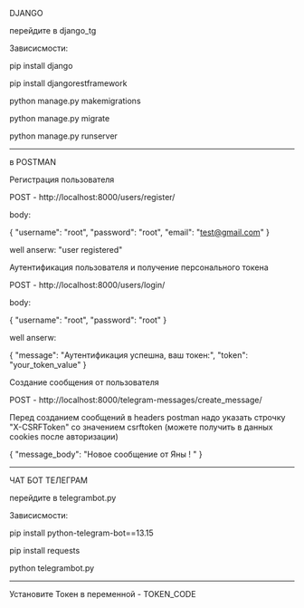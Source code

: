 DJANGO 

перейдите в django_tg


Зависисмости:

pip install django

pip install djangorestframework

python manage.py makemigrations

python manage.py migrate 

python manage.py runserver 


-----


в POSTMAN

Регистрация пользователя

POST - http://localhost:8000/users/register/


body:

{
    "username": "root",
    "password": "root",
    "email": "test@gmail.com"
}

well anserw: "user registered"



Аутентификация пользователя и получение персонального токена

POST -  http://localhost:8000/users/login/


body:

{
    "username": "root",
    "password": "root"
}

well anserw:

{
    "message": "Аутентификация успешна, ваш токен:",
    "token": "your_token_value"
}


Создание сообщения от пользователя

POST - http://localhost:8000/telegram-messages/create_message/

Перед созданием сообщений в headers postman надо указать строчку "X-CSRFToken" со значением  csrftoken (можете получить в данных cookies после авторизации)

{
    "message_body": "Новое сообщение от Яны ! "
}


-----



ЧАТ БОТ ТЕЛЕГРАМ 

перейдите в telegrambot.py


Зависисмости:

pip install python-telegram-bot==13.15

pip install requests

python telegrambot.py

---

Установите Токен в переменной - TOKEN_CODE

